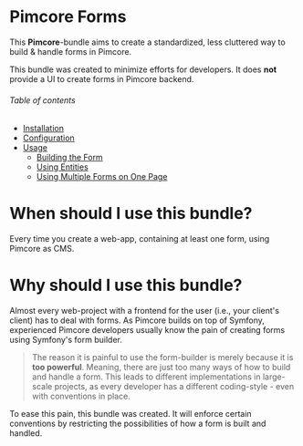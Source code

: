 # Pimcore Forms
This **Pimcore**-bundle aims to create a standardized, less cluttered way to build & handle forms in Pimcore.

This bundle was created to minimize efforts for developers. It does **not** provide a UI to create forms in Pimcore backend. 

###### Table of contents
- [Installation](/documentation/10_installation.md)
- [Configuration](/documentation/20_configuration.md)
- [Usage](/documentation/30_usage.md)
    - [Building the Form](/documentation/30_usage.md#building-the-form)
    - [Using Entities](/documentation/30_usage.md#using-entities)
    - [Using Multiple Forms on One Page](/documentation/30_usage.md#using-multiple-forms-on-one-page)

# When should I use this bundle?
Every time you create a web-app, containing at least one form, using Pimcore as CMS.

# Why should I use this bundle?
Almost every web-project with a frontend for the user (i.e., your client's client) has to deal with forms. As Pimcore builds
on top of Symfony, experienced Pimcore developers usually know the pain of creating forms using Symfony's form builder.

> The reason it is painful to use the form-builder is merely because it is **too powerful**. Meaning, there are just too
> many ways of how to build and handle a form. This leads to different implementations in large-scale projects, as every
> developer has a different coding-style - even with conventions in place.

To ease this pain, this bundle was created. It will enforce certain conventions by restricting the possibilities of how a
form is built and handled.